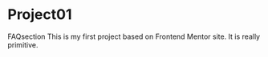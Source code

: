 # Project01
FAQsection
This is my first project based on Frontend Mentor site. It is really primitive.
